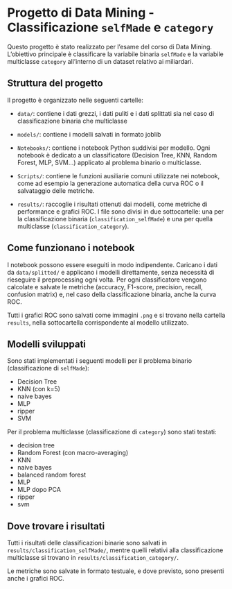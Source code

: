 
# Progetto di Data Mining - Classificazione `selfMade` e `category`

Questo progetto è stato realizzato per l’esame del corso di Data Mining. L’obiettivo principale è classificare la variabile binaria `selfMade` e la variabile multiclasse `category` all’interno di un dataset relativo ai miliardari.

## Struttura del progetto

Il progetto è organizzato nelle seguenti cartelle:

- `data/`: contiene i dati grezzi, i dati puliti e i dati splittati sia nel caso di classificazione binaria che multiclasse

- `models/`: contiene i modelli salvati in formato joblib

- `Notebooks/`: contiene i notebook Python suddivisi per modello. Ogni notebook è dedicato a un classificatore (Decision Tree, KNN, Random Forest, MLP, SVM...) applicato al problema binario o multiclasse.
- `Scripts/`: contiene le funzioni ausiliarie comuni utilizzate nei notebook, come ad esempio la generazione automatica della curva ROC o il salvataggio delle metriche.
- `results/`: raccoglie i risultati ottenuti dai modelli, come metriche di performance e grafici ROC. I file sono divisi in due sottocartelle: una per la classificazione binaria (`classification_selfMade`) e una per quella multiclasse (`classification_category`).


## Come funzionano i notebook

I notebook possono essere eseguiti in modo indipendente. Caricano i dati da `data/splitted/` e applicano i modelli direttamente, senza necessità di rieseguire il preprocessing ogni volta. Per ogni classificatore vengono calcolate e salvate le metriche (accuracy, F1-score, precision, recall, confusion matrix) e, nel caso della classificazione binaria, anche la curva ROC.

Tutti i grafici ROC sono salvati come immagini `.png` e si trovano nella cartella `results`, nella sottocartella corrispondente al modello utilizzato.

## Modelli sviluppati

Sono stati implementati i seguenti modelli per il problema binario (classificazione di `selfMade`):

- Decision Tree
- KNN (con k=5)
- naive bayes
- MLP 
- ripper
- SVM 

Per il problema multiclasse (classificazione di `category`) sono stati testati:

- decision tree
- Random Forest (con macro-averaging)
- KNN
- naive bayes
- balanced random forest
- MLP
- MLP dopo PCA
- ripper 
- svm 



## Dove trovare i risultati

Tutti i risultati delle classificazioni binarie sono salvati in `results/classification_selfMade/`, mentre quelli relativi alla classificazione multiclasse si trovano in `results/classification_category/`.

Le metriche sono salvate in formato testuale, e dove previsto, sono presenti anche i grafici ROC.
